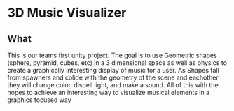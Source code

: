 # 3D Music Visualizer 

## What
This is our teams first unity project. The goal is to use Geometric shapes (sphere, pyramid, cubes, etc) in a 3 dimensional space as well as physics to create
a graphically interesting display of music for a user. As Shapes fall from spawners and colide with the geometry of the scene and eachother they will change 
color, dispell light, and make a sound. All of this with the hopes to achieve an interesting way to visualize musical elements in a graphics focused way
